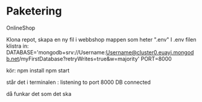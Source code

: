# Paketering
OnlineShop

Klona repot, skapa en ny fil i webbshop mappen som heter ".env"
I .env filen klistra in: DATABASE='mongodb+srv://Username:Username@cluster0.euayj.mongodb.net/myFirstDatabase?retryWrites=true&w=majority'
PORT=8000

kör: npm install 
     npm start

står det i terminalen : listening to port 8000
                        DB connected

då funkar det som det ska
